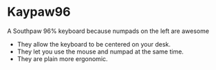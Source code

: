 # Kaypaw96
A Southpaw 96% keyboard because numpads on the left are awesome
* They allow the keyboard to be centered on your desk.
* They let you use the mouse and numpad at the same time.
* They are plain more ergonomic.